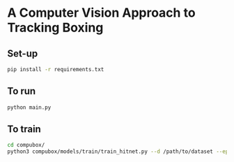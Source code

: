 # A Computer Vision Approach to Tracking Boxing

## Set-up

```bash
pip install -r requirements.txt
```

## To run

```bash
python main.py
```

## To train

```bash
cd compubox/
python3 compubox/models/train/train_hitnet.py --d /path/to/dataset --epochs <num epochs> --hit-keyword land --loss-every 1 --learning_rate <desired learning rate>
```
